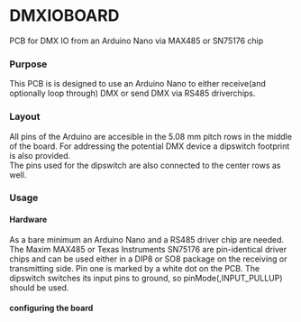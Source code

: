 # DMXIOBOARD
PCB for DMX IO from an Arduino Nano via MAX485 or SN75176 chip

### Purpose
This PCB is is designed to use an Arduino Nano to either receive(and optionally loop through) DMX or send DMX via RS485 driverchips.

### Layout
All pins of the Arduino are accesible in the 5.08 mm pitch rows in the middle of the board.
For addressing the potential DMX device a dipswitch footprint is also provided.  
The pins used for the dipswitch are also connected to the center rows as well.

### Usage

#### Hardware
As a bare minimum an Arduino Nano and a RS485 driver chip are needed.
The Maxim MAX485 or Texas Instruments SN75176 are pin-identical driver chips and can be used either in a DIP8 or SO8 package on the receiving or transmitting side.
Pin one is marked by a white dot on the PCB.
The dipswitch switches its input pins to ground, so pinMode(<addrPin>,INPUT_PULLUP) should be used.

#### configuring the board




